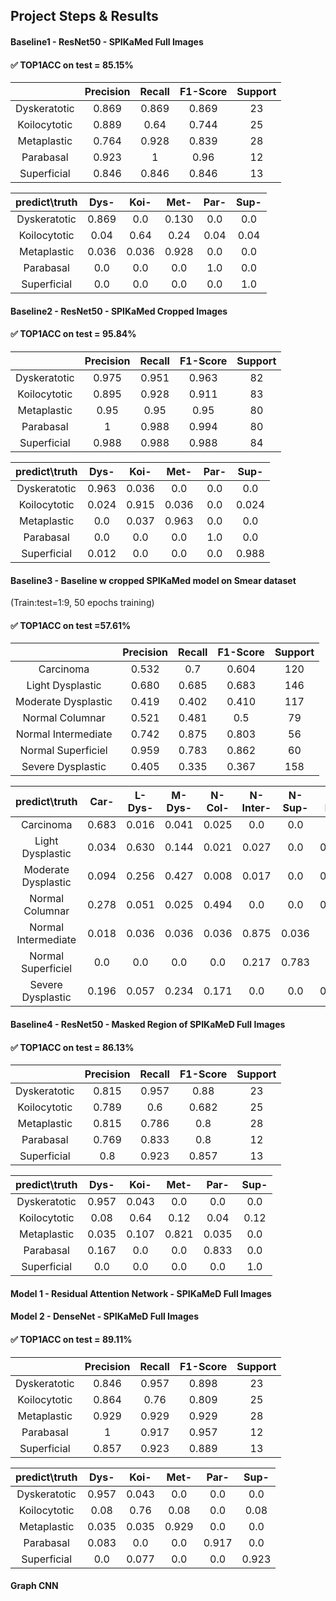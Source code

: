 ## Project Steps & Results

#### Baseline1 - ResNet50 - SPIKaMed Full Images				

#### :white_check_mark: TOP1ACC on test = 85.15%

|              | Precision | Recall | F1-Score | Support |
| :----------: | :-------: | :----: | :------: | :-----: |
| Dyskeratotic |   0.869   | 0.869  |  0.869   |   23    |
| Koilocytotic |   0.889   |  0.64  |  0.744   |   25    |
| Metaplastic  |   0.764   | 0.928  |  0.839   |   28    |
|  Parabasal   |   0.923   |   1    |   0.96   |   12    |
| Superficial  |   0.846   | 0.846  |  0.846   |   13    |

| predict\truth | Dys-  | Koi-  | Met-  | Par- | Sup- |
| :-----------: | :---: | :---: | :---: | :--: | :--: |
| Dyskeratotic  | 0.869 |  0.0  | 0.130 | 0.0  | 0.0  |
| Koilocytotic  | 0.04  | 0.64  | 0.24  | 0.04 | 0.04 |
|  Metaplastic  | 0.036 | 0.036 | 0.928 | 0.0  | 0.0  |
|   Parabasal   |  0.0  |  0.0  |  0.0  | 1.0  | 0.0  |
|  Superficial  |  0.0  |  0.0  |  0.0  | 0.0  | 1.0  |

#### Baseline2 - ResNet50 - SPIKaMed Cropped Images			  

#### :white_check_mark: TOP1ACC on test = 95.84%

|              | Precision | Recall | F1-Score | Support |
| :----------: | :-------: | :----: | :------: | :-----: |
| Dyskeratotic |   0.975   | 0.951  |  0.963   |   82    |
| Koilocytotic |   0.895   | 0.928  |  0.911   |   83    |
| Metaplastic  |   0.95    |  0.95  |   0.95   |   80    |
|  Parabasal   |     1     | 0.988  |  0.994   |   80    |
| Superficial  |   0.988   | 0.988  |  0.988   |   84    |

| predict\truth | Dys-  | Koi-  | Met-  | Par- | Sup-  |
| :-----------: | :---: | :---: | :---: | :--: | :---: |
| Dyskeratotic  | 0.963 | 0.036 |  0.0  | 0.0  |  0.0  |
| Koilocytotic  | 0.024 | 0.915 | 0.036 | 0.0  | 0.024 |
|  Metaplastic  |  0.0  | 0.037 | 0.963 | 0.0  |  0.0  |
|   Parabasal   |  0.0  |  0.0  |  0.0  | 1.0  |  0.0  |
|  Superficial  | 0.012 |  0.0  |  0.0  | 0.0  | 0.988 |

#### Baseline3 -  Baseline w cropped SPIKaMed model on Smear dataset

(Train:test=1:9, 50 epochs training)

####  																																:white_check_mark: TOP1ACC on test =57.61%

|                     | Precision | Recall | F1-Score | Support |
| :-----------------: | :-------: | :----: | :------: | :-----: |
|      Carcinoma      |   0.532   |  0.7   |  0.604   |   120   |
|  Light Dysplastic   |   0.680   | 0.685  |  0.683   |   146   |
| Moderate Dysplastic |   0.419   | 0.402  |  0.410   |   117   |
|   Normal Columnar   |   0.521   | 0.481  |   0.5    |   79    |
| Normal Intermediate |   0.742   | 0.875  |  0.803   |   56    |
| Normal Superficiel  |   0.959   | 0.783  |  0.862   |   60    |
|  Severe Dysplastic  |   0.405   | 0.335  |  0.367   |   158   |

|    predict\truth    | Car-  | L-Dys- | M-Dys- | N-Col- | N-Inter- | N-Sup- | S-Dys |
| :-----------------: | :---: | :----: | :----: | :----: | :------: | :----: | :---: |
|      Carcinoma      | 0.683 | 0.016  | 0.041  | 0.025  |   0.0    |  0.0   |  0.0  |
|  Light Dysplastic   | 0.034 | 0.630  | 0.144  | 0.021  |  0.027   |  0.0   | 0.144 |
| Moderate Dysplastic | 0.094 | 0.256  | 0.427  | 0.008  |  0.017   |  0.0   | 0.197 |
|   Normal Columnar   | 0.278 | 0.051  | 0.025  | 0.494  |   0.0    |  0.0   | 0.152 |
| Normal Intermediate | 0.018 | 0.036  | 0.036  | 0.036  |  0.875   | 0.036  |  0.0  |
| Normal Superficiel  |  0.0  |  0.0   |  0.0   |  0.0   |  0.217   | 0.783  |  0.0  |
|  Severe Dysplastic  | 0.196 | 0.057  | 0.234  | 0.171  |   0.0    |  0.0   | 0.341 |



#### Baseline4 - ResNet50 - Masked Region of SPIKaMeD Full Images

####  								  																							:white_check_mark: TOP1ACC on test = 86.13%

|              | Precision | Recall | F1-Score | Support |
| :----------: | :-------: | :----: | :------: | :-----: |
| Dyskeratotic |   0.815   | 0.957  |   0.88   |   23    |
| Koilocytotic |   0.789   |  0.6   |  0.682   |   25    |
| Metaplastic  |   0.815   | 0.786  |   0.8    |   28    |
|  Parabasal   |   0.769   | 0.833  |   0.8    |   12    |
| Superficial  |    0.8    | 0.923  |  0.857   |   13    |

| predict\truth | Dys-  | Koi-  | Met-  | Par-  | Sup- |
| :-----------: | :---: | :---: | :---: | :---: | :--: |
| Dyskeratotic  | 0.957 | 0.043 |  0.0  |  0.0  | 0.0  |
| Koilocytotic  | 0.08  | 0.64  | 0.12  | 0.04  | 0.12 |
|  Metaplastic  | 0.035 | 0.107 | 0.821 | 0.035 | 0.0  |
|   Parabasal   | 0.167 |  0.0  |  0.0  | 0.833 | 0.0  |
|  Superficial  |  0.0  |  0.0  |  0.0  |  0.0  | 1.0  |



#### Model 1 - Residual Attention Network - SPIKaMeD Full Images





#### Model 2 - DenseNet - SPIKaMeD Full Images

####  :white_check_mark: TOP1ACC on test = 89.11%

|              | Precision | Recall | F1-Score | Support |
| :----------: | :-------: | :----: | :------: | :-----: |
| Dyskeratotic |   0.846   | 0.957  |  0.898   |   23    |
| Koilocytotic |   0.864   |  0.76  |  0.809   |   25    |
| Metaplastic  |   0.929   | 0.929  |  0.929   |   28    |
|  Parabasal   |     1     | 0.917  |  0.957   |   12    |
| Superficial  |   0.857   | 0.923  |  0.889   |   13    |

| predict\truth | Dys-  | Koi-  | Met-  | Par-  | Sup-  |
| :-----------: | :---: | :---: | :---: | :---: | :---: |
| Dyskeratotic  | 0.957 | 0.043 |  0.0  |  0.0  |  0.0  |
| Koilocytotic  | 0.08  | 0.76  | 0.08  |  0.0  | 0.08  |
|  Metaplastic  | 0.035 | 0.035 | 0.929 |  0.0  |  0.0  |
|   Parabasal   | 0.083 |  0.0  |  0.0  | 0.917 |  0.0  |
|  Superficial  |  0.0  | 0.077 |  0.0  |  0.0  | 0.923 |







#### Graph CNN


